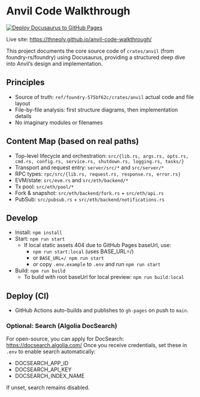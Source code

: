 # Anvil Code Walkthrough

[![Deploy Docusaurus to GitHub Pages](https://github.com/Thneoly/anvil-code-walkthrough/actions/workflows/deploy.yml/badge.svg)](https://github.com/Thneoly/anvil-code-walkthrough/actions/workflows/deploy.yml)

Live site: https://thneoly.github.io/anvil-code-walkthrough/

This project documents the core source code of `crates/anvil` (from foundry-rs/foundry) using Docusaurus, providing a structured deep dive into Anvil’s design and implementation.

## Principles
- Source of truth: `ref/foundry-575bf62c/crates/anvil` actual code and file layout
- File-by-file analysis: first structure diagrams, then implementation details
- No imaginary modules or filenames

## Content Map (based on real paths)
- Top-level lifecycle and orchestration: `src/{lib.rs, args.rs, opts.rs, cmd.rs, config.rs, service.rs, shutdown.rs, logging.rs, tasks/}`
- Transport and request entry: `server/src/*` and `src/server/*`
- RPC types: `rpc/src/{lib.rs, request.rs, response.rs, error.rs}`
- EVM/state: `src/evm.rs` and `src/eth/backend/*`
- Tx pool: `src/eth/pool/*`
- Fork & snapshot: `src/eth/backend/fork.rs` + `src/eth/api.rs`
- PubSub: `src/pubsub.rs` + `src/eth/backend/notifications.rs`

## Develop
- Install: `npm install`
- Start: `npm run start`
	- If local static assets 404 due to GitHub Pages baseUrl, use:
		- `npm run start:local` (uses BASE_URL=/)
		- or `BASE_URL=/ npm run start`
		- or copy `.env.example` to `.env` and run `npm run start`
- Build: `npm run build`
	- To build with root baseUrl for local preview: `npm run build:local`

## Deploy (CI)
- GitHub Actions auto-builds and publishes to `gh-pages` on push to `main`.

### Optional: Search (Algolia DocSearch)

For open-source, you can apply for DocSearch: https://docsearch.algolia.com/
Once you receive credentials, set these in `.env` to enable search automatically:

- DOCSEARCH_APP_ID
- DOCSEARCH_API_KEY
- DOCSEARCH_INDEX_NAME

If unset, search remains disabled.
